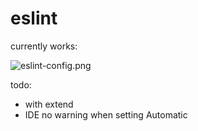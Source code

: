 # eslint


currently works:

![eslint-config.png](assets/eslint-config.png)

todo:
- with extend
- IDE no warning when setting Automatic
